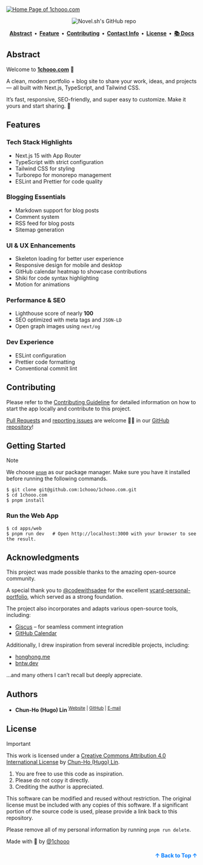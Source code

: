 <a name="readme-top"></a>

<a href="https://www.1chooo.com">
  <img alt="Home Page of 1chooo.com" src="./.github/images/cover-transparent-with-1chooo-com.png">
</a>

<p align="center">
  <img alt="" src="https://img.shields.io/badge/Next.js-000000.svg?style=for-the-badge&logo=Next.js&labelColor=000">
  <img alt="" src="https://img.shields.io/github/languages/top/1chooo/1chooo.com?style=for-the-badge&labelColor=000">
  <img alt="" src="https://img.shields.io/github/license/1chooo/1chooo.com?style=for-the-badge&labelColor=000">
  <img src="https://img.shields.io/github/stars/1chooo/1chooo.com?style=for-the-badge&labelColor=000" alt="Novel.sh's GitHub repo">
</p>

<p align="center">
  <strong>
    <a href="#-abstract">Abstract</a>&nbsp;&nbsp;&bull;&nbsp;
    <a href="#-features">Feature</a>&nbsp;&nbsp;&bull;&nbsp;
    <a href="#-contributing">Contributing</a>&nbsp;&nbsp;&bull;&nbsp;
    <a href="#-contact-info">Contact Info</a>&nbsp;&nbsp;&bull;&nbsp;
    <a href="#-license">License</a>&nbsp;&nbsp;&bull;&nbsp;
    <a href="https://docs.1chooo.com">📚 Docs</a>
  </strong>
</p>

## Abstract

Welcome to [**1chooo.com**](https://github.com/1chooo/1chooo.com) 👋

A clean, modern portfolio + blog site to share your work, ideas, and projects — all built with Next.js, TypeScript, and Tailwind CSS.

It’s fast, responsive, SEO-friendly, and super easy to customize. Make it yours and start sharing. 🚀

## Features

### Tech Stack Highlights

- Next.js 15 with App Router
- TypeScript with strict configuration
- Tailwind CSS for styling
- Turborepo for monorepo management
- ESLint and Prettier for code quality

### Blogging Essentials

- Markdown support for blog posts
- Comment system
- RSS feed for blog posts
- Sitemap generation

### UI & UX Enhancements

- Skeleton loading for better user experience
- Responsive design for mobile and desktop
- GitHub calendar heatmap to showcase contributions
- Shiki for code syntax highlighting
- Motion for animations

### Performance & SEO

- Lighthouse score of nearly **100**
- SEO optimized with meta tags and `JSON-LD`
- Open graph images using `next/og`

### Dev Experience

- ESLint configuration
- Prettier code formatting
- Conventional commit lint

## Contributing

Please refer to the [Contributing Guideline] for detailed information on how to start the app locally and contribute to this project.

[Contributing Guideline]: https://docs.1chooo.com/contributing

[Pull Requests](https://github.com/1chooo/1chooo.com/pulls) and [reporting issues](https://github.com/1chooo/1chooo.com/issues) are welcome 🫵🏻 in our [GitHub repository](https://github.com/1chooo/1chooo.com)!

## Getting Started

> [!NOTE]
> We choose [`pnpm`](https://pnpm.io/) as our package manager. Make sure you have it installed before running the following commands.

```shell
$ git clone git@github.com:1chooo/1chooo.com.git
$ cd 1chooo.com
$ pnpm install
```

### Run the Web App

```shell
$ cd apps/web
$ pnpm run dev   # Open http://localhost:3000 with your browser to see the result.
```

## Acknowledgments

This project was made possible thanks to the amazing open-source community.

A special thank you to [@codewithsadee](https://github.com/codewithsadee) for the excellent [vcard-personal-portfolio](https://github.com/codewithsadee/vcard-personal-portfolio), which served as a strong foundation.

The project also incorporates and adapts various open-source tools, including:

- [Giscus](https://giscus.app/) – for seamless comment integration
- [GitHub Calendar](https://github.com/grubersjoe/react-github-calendar)

Additionally, I drew inspiration from several incredible projects, including:

- [honghong.me](https://honghong.me)
- [bntw.dev](https://bntw.dev)

...and many others I can’t recall but deeply appreciate.

## Authors

- **Chun-Ho (Hugo) Lin** <sup>[Website](https://www.1chooo.com) | [GitHub](https://github.com/1chooo) | [E-mail](mailto:hugo970217@gmail.com)</sup>


## License

> [!IMPORTANT]
> This work is licensed under a [Creative Commons Attribution 4.0 International License][cc-by] by [Chun-Ho (Hugo) Lin][1chooo-com].
>
> [cc-by]: http://creativecommons.org/licenses/by/4.0/
>
> 1. You are free to use this code as inspiration.
> 2. Please do not copy it directly.
> 3. Crediting the author is appreciated.

This software can be modified and reused without restriction.
The original license must be included with any copies of this software.
If a significant portion of the source code is used, please provide a link back to this repository.

Please remove all of my personal information by running `pnpm run delete`.

Made with 🖤 by [@1chooo][1chooo-com]

[1chooo-com]: https://www.1chooo.com

<p align="right" style="font-size: 14px; color: #555; margin-top: 20px;">
    <a href="#readme-top" style="text-decoration: none; color: #007bff; font-weight: bold;">
        ↑ Back to Top ↑
    </a>
</p>
